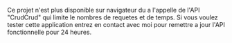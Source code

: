 Ce projet n'est plus disponible sur navigateur du a l'appelle de l'API "CrudCrud" qui limite le nombres de requetes et de temps.
Si vous voulez tester cette application entrez en contact avec moi pour remettre a jour l'API fonctionnelle pour 24 heures.
